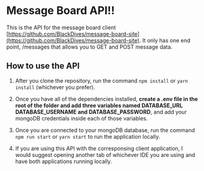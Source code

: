 # Message Board API!!

This is the API for the message board client [https://github.com/BlackDives/message-board-site](https://github.com/BlackDives/message-board-site). It only has one end point, /messages that allows you to GET and POST message data.

## How to use the API

1. After you clone the repository, run the command `npm install` or `yarn install` (whichever you prefer).

2. Once you have all of the dependencies installed, **create a .env file in the root of the folder and add three variables named DATABASE_URL DATABASE_USERNAME and DATABASE_PASSWORD**, and add your mongoDB credentials inside each of those variables.

3. Once you are connected to your mongoDB database, run the command `npm run start` or `yarn start` to run the application locally.

4. If you are using this API with the corresponsing client application, I would suggest opening another tab of whichever IDE you are using and have both applications running locally.

